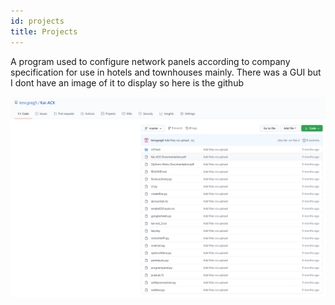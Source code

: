 ```yaml
---
id: projects
title: Projects
---
```


A program used to configure network panels according to company specification for use in hotels and townhouses mainly.
There was a GUI but I dont have an image of it to display so here is the github

![Add alternate text for image](./assets/programImage.png)
